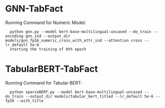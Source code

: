 # GNN-TabFact

Running Command for Numeric Model:
```
  python gnn.py --model bert-base-multilingual-uncased --do_train --encoding gnn_ind --output_dir models/gnn_fp16_numeric_cross_with_attr_ind --attention cross --lr_default 5e-6
  starting the training of 0th epoch
```

# TabularBERT-TabFact
Running Command for Tabular BERT:
```
  python sparseBERT.py --model bert-base-multilingual-uncased --do_train --output_dir models/tabular_bert_titled --lr_default 5e-6 --fp16 --with_title
```
